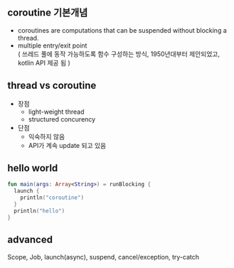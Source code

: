 ## coroutine 기본개념
- coroutines are computations that can be suspended without blocking a thread.
- multiple entry/exit point  
( 쓰레드 풀에 동작 가능하도록 함수 구성하는 방식, 1950년대부터 제안되었고, kotlin API 제공 됨 )

## thread vs coroutine
- 장점
  - light-weight thread
  - structured concurency
- 단점
  - 익숙하지 않음
  - API가 계속 update 되고 있음

## hello world
```kotlin
fun main(args: Array<String>) = runBlocking {
  launch {
    println("coroutine")
  }
  println("hello")
}
```

## advanced
Scope, Job, launch(async), suspend, cancel/exception, try-catch  
```kotlin
```
